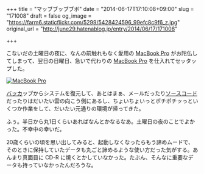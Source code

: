 +++
title = "マッブブッブブボ"
date = "2014-06-17T17:10:08+09:00"
slug = "171008"
draft = false
og_image = "https://farm6.staticflickr.com/5299/5428424596_99efc8c9f6_z.jpg"
original_url = "http://june29.hatenablog.jp/entry/2014/06/17/171008"

+++

<p>こないだの土曜日の夜に、なんの前触れもなく愛用の <a class="keyword" href="http://d.hatena.ne.jp/keyword/MacBook%20Pro">MacBook Pro</a> がお陀仏してしまって、翌日の日曜日、急いで代わりの <a class="keyword" href="http://d.hatena.ne.jp/keyword/MacBook%20Pro">MacBook Pro</a> を仕入れてセッタップした。</p>
<p><a href="https://www.flickr.com/photos/june29/5428424596" title="MacBook Pro by Jun OHWADA, on Flickr"><img src="https://farm6.staticflickr.com/5299/5428424596_99efc8c9f6_z.jpg" alt="MacBook Pro"></a></p>
<p><a class="keyword" href="http://d.hatena.ne.jp/keyword/%A5%D0%A5%C3%A5%AB">バッカ</a>ップからシステムを復元して、あとはまぁ、メールだったり<a class="keyword" href="http://d.hatena.ne.jp/keyword/%A5%BD%A1%BC%A5%B9%A5%B3%A1%BC%A5%C9">ソースコード</a>だったりはだいたい雲の向こう側にあるし、ちょいちょいっとポチポチッっといくつか作業をして、だいたい元通りの環境が帰ってきた。</p>
<p>ふぅ。半日から丸1日くらいあればなんとかなるなあ。土曜日の夜のことでよかった。不幸中の幸いだ。</p>
<p>20歳くらいの頃を思い出してみると、起動しなくなったらもう諦めムードで、そのときに保持していたデータも丸ごと諦めるような使い方だった気がする。あんまり真面目に CD-R に焼くとかしていなかった。たぶん、そんなに重要なデータも持っていなかったんだろうな。</p>
